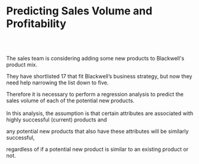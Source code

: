 # Predicting Sales Volume and Profitability
<br>
<br>

The sales team is considering adding some new products to Blackwell's product mix.  

They have shortlisted 17 that fit Blackwell’s business strategy, but now they need help narrowing the list down to five. 

Therefore it is necessary to perform a regression analysis to predict the sales volume of each of the potential new products. 
<br>
<br>
In this analysis, the assumption is that certain attributes are associated with highly successful (current) products and

any potential new products that also have these attributes will be similarly successful, 

regardless of if a potential new product is similar to an existing product or not.
